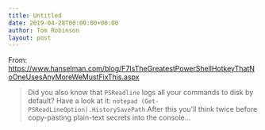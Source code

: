 ```yaml
---
title: Untitled
date: 2019-04-28T00:00:00+00:00
author: Tom Robinson
layout: post
---
```


From: https://www.hanselman.com/blog/F7IsTheGreatestPowerShellHotkeyThatNoOneUsesAnyMoreWeMustFixThis.aspx

> Did you also know that `PSReadline` logs all your commands to disk by default? Have a look at it:
> `notepad (Get-PSReadLineOption).HistorySavePath`
> After this you'll think twice before copy-pasting plain-text secrets into the console...
